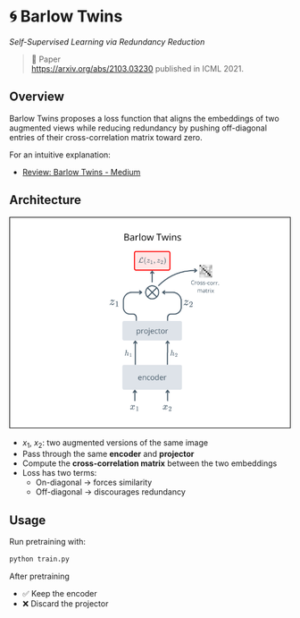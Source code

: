 # 🌀 Barlow Twins

*Self-Supervised Learning via Redundancy Reduction*

> 📄 Paper\
> https://arxiv.org/abs/2103.03230 published in ICML 2021.


## Overview
Barlow Twins proposes a loss function that aligns the embeddings of two augmented views while reducing redundancy by pushing off-diagonal entries of their cross-correlation matrix toward zero.


For an intuitive explanation: 
- [Review: Barlow Twins - Medium](https://sh-tsang.medium.com/review-barlow-twins-self-supervised-learning-via-redundancy-reduction-967769fafc1)  


## Architecture

![Barlow Twins architecture diagram](../../assets/BarlowTwins.png)

- $x_1$, $x_2$: two augmented versions of the same image
- Pass through the same **encoder** and **projector**
- Compute the **cross-correlation matrix** between the two embeddings
- Loss has two terms:
    - On-diagonal -> forces similarity
    - Off-diagonal -> discourages redundancy

## Usage

Run pretraining with:
```bash
python train.py 
```

After pretraining
- ✅ Keep the encoder
- ❌ Discard the projector